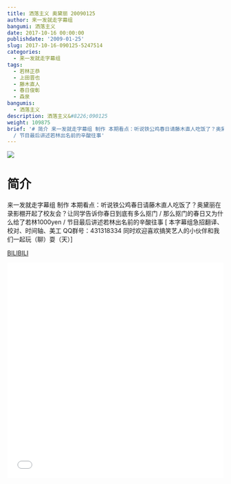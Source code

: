 ```yaml
---
title: 洒落主义 奥黛丽 20090125
author: 来一发就走字幕组
bangumi: 洒落主义
date: 2017-10-16 00:00:00
publishdate: '2009-01-25'
slug: 2017-10-16-090125-5247514
categories:
  - 来一发就走字幕组
tags:
  - 若林正恭
  - 上田晋也
  - 藤木直人
  - 春日俊彰
  - 森泉
bangumis:
  - 洒落主义
description: 洒落主义&#8226;090125
weight: 109875
brief: '# 简介 来一发就走字幕组 制作 本期看点：听说铁公鸡春日请藤木直人吃饭了？奥黛丽在录影棚开起了校友会？让同学告诉你春日到底有多么抠门 / 那么抠门的春日又为什么给了若林1000yen
  / 节目最后讲述若林出名前的辛酸往事'
---
```


![](https://i.imgur.com/100HVHX.jpg)

# 简介  
来一发就走字幕组 制作 本期看点：听说铁公鸡春日请藤木直人吃饭了？奥黛丽在录影棚开起了校友会？让同学告诉你春日到底有多么抠门 / 那么抠门的春日又为什么给了若林1000yen / 节目最后讲述若林出名前的辛酸往事 [ 本字幕组急招翻译、校对、时间轴、美工  QQ群号：431318334  同时欢迎喜欢搞笑艺人的小伙伴和我们一起玩（聊）耍（天）]

  [BILIBILI](https://www.bilibili.com/video/av5247514/)


<div class="vcontainer">  <iframe class='video' src="//www.bilibili.com/blackboard/player.html?aid=5247514" width="100%" height="500" frameborder="0" allowfullscreen="allowfullscreen"></iframe></div>
